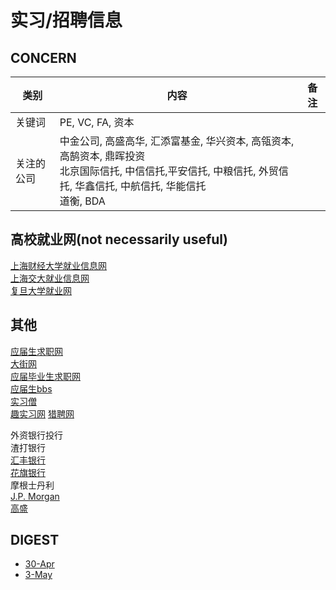 # 实习/招聘信息

## CONCERN

| 类别 | 内容 | 备注 |
| --- | --- | --- |
| 关键词 | PE, VC, FA, 资本 |
| 关注的公司  | 中金公司, 高盛高华, 汇添富基金, 华兴资本, 高瓴资本,  高鹄资本, 鼎晖投资<br> 北京国际信托, 中信信托,平安信托, 中粮信托, 外贸信托, 华鑫信托, 中航信托, 华能信托<br> 道衡, BDA|

## 高校就业网(not necessarily useful)
[上海财经大学就业信息网](http://career.shufe.edu.cn/)\
[上海交大就业信息网](http://www.job.sjtu.edu.cn/)\
[复旦大学就业网]()


## 其他
[comment]: [财融圈](http://www.cairongquan.com)

[comment]: [华尔街招聘网](http://www.workws.com/)

[comment]: [中国金融招聘网](http://www.51jrjob.com/)

[comment]: [银行招聘网](http://www.yinhangzhaopin.com/)

[应届生求职网](yingjiesheng.com/)\
[大街网](dajie.com/)\
[应届毕业生求职网](http://www.yjbys.com/)\
[应届生bbs](bbs.yingjiesheng.com/)\
[实习僧](shixiseng.com/)\
[趣实习网](qushixi.net/)
[猎聘网](https://campus.liepin.com/)
<detail><summary>外资银行投行</summary>
渣打银行 \
[汇丰银行](https://www.about.hsbc.com.cn/zh-cn/careers)\
[花旗银行](https://www.citi.com.cn/html/cn/HR/Current_Openings.html)\
摩根士丹利\
[J.P. Morgan](https://careers.jpmorgan.com/cn/en/students)\
[高盛](https://www.goldmansachs.com/careers/index.html)
</detail>


## DIGEST
- [ 30-Apr ](https://github.com/mingyangSunshine/jobInfo/issues/1)
- [ 3-May ]()
